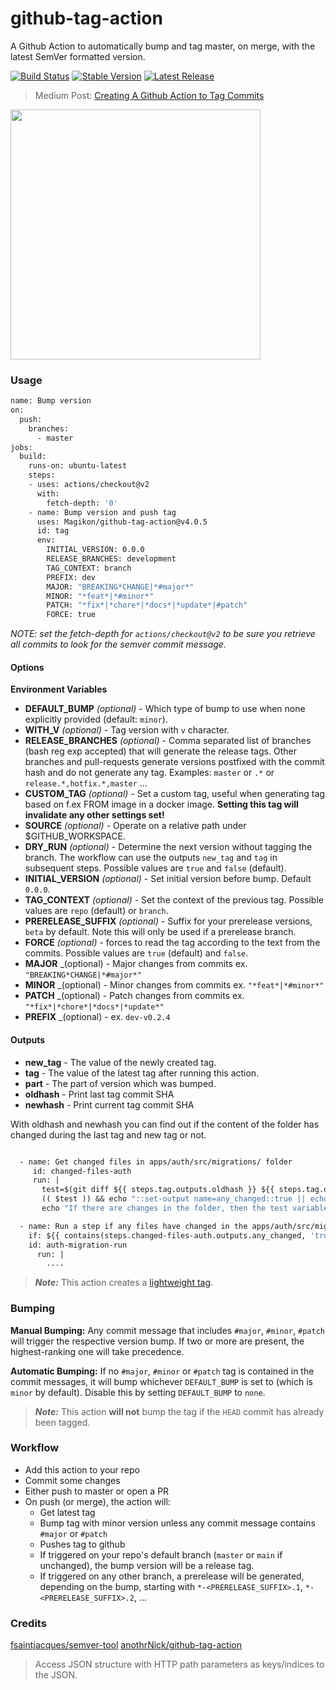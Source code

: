 # github-tag-action

A Github Action to automatically bump and tag master, on merge, with the latest SemVer formatted version.

[![Build Status](https://github.com/Magikon/github-tag-action/workflows/Bump%20version/badge.svg)](https://github.com/Magikon/github-tag-action/workflows/Bump%20version/badge.svg)
[![Stable Version](https://img.shields.io/github/v/tag/Magikon/github-tag-action)](https://img.shields.io/github/v/tag/Magikon/github-tag-action)
[![Latest Release](https://img.shields.io/github/v/release/Magikon/github-tag-action?color=%233D9970)](https://img.shields.io/github/v/release/Magikon/github-tag-action?color=%233D9970)

> Medium Post: [Creating A Github Action to Tag Commits](https://itnext.io/creating-a-github-action-to-tag-commits-2722f1560dec)

[<img src="https://miro.medium.com/max/1200/1*_4Ex1uUhL93a3bHyC-TgPg.png" width="400">](https://itnext.io/creating-a-github-action-to-tag-commits-2722f1560dec)

### Usage

```Dockerfile
name: Bump version
on:
  push:
    branches:
      - master
jobs:
  build:
    runs-on: ubuntu-latest
    steps:
    - uses: actions/checkout@v2
      with:
        fetch-depth: '0'
    - name: Bump version and push tag
      uses: Magikon/github-tag-action@v4.0.5
      id: tag
      env:
        INITIAL_VERSION: 0.0.0
        RELEASE_BRANCHES: development
        TAG_CONTEXT: branch
        PREFIX: dev
        MAJOR: "BREAKING*CHANGE|*#major*"
        MINOR: "*feat*|*#minor*"
        PATCH: "*fix*|*chore*|*docs*|*update*|#patch"
        FORCE: true
```

_NOTE: set the fetch-depth for `actions/checkout@v2` to be sure you retrieve all commits to look for the semver commit message._

#### Options

**Environment Variables**

- **DEFAULT_BUMP** _(optional)_ - Which type of bump to use when none explicitly provided (default: `minor`).
- **WITH_V** _(optional)_ - Tag version with `v` character.
- **RELEASE_BRANCHES** _(optional)_ - Comma separated list of branches (bash reg exp accepted) that will generate the release tags. Other branches and pull-requests generate versions postfixed with the commit hash and do not generate any tag. Examples: `master` or `.*` or `release.*,hotfix.*,master` ...
- **CUSTOM_TAG** _(optional)_ - Set a custom tag, useful when generating tag based on f.ex FROM image in a docker image. **Setting this tag will invalidate any other settings set!**
- **SOURCE** _(optional)_ - Operate on a relative path under $GITHUB_WORKSPACE.
- **DRY_RUN** _(optional)_ - Determine the next version without tagging the branch. The workflow can use the outputs `new_tag` and `tag` in subsequent steps. Possible values are `true` and `false` (default).
- **INITIAL_VERSION** _(optional)_ - Set initial version before bump. Default `0.0.0`.
- **TAG_CONTEXT** _(optional)_ - Set the context of the previous tag. Possible values are `repo` (default) or `branch`.
- **PRERELEASE_SUFFIX** _(optional)_ - Suffix for your prerelease versions, `beta` by default. Note this will only be used if a prerelease branch.
- **FORCE** _(optional)_ - forces to read the tag according to the text from the commits. Possible values are `true` (default) and `false`.
- **MAJOR** _(optional) - Major changes from commits ex. `"BREAKING*CHANGE|*#major*"`
- **MINOR** _(optional) - Minor changes from commits ex. `"*feat*|*#minor*"`
- **PATCH** _(optional) - Patch changes from commits ex. `"*fix*|*chore*|*docs*|*update*"`
- **PREFIX** _(optional) - ex. `dev-v0.2.4`

#### Outputs

- **new_tag** - The value of the newly created tag.
- **tag** - The value of the latest tag after running this action.
- **part** - The part of version which was bumped.
- **oldhash** - Print last tag commit SHA
- **newhash** - Print current tag commit SHA

With oldhash and newhash you can find out if the content of the folder has changed during the last tag and new tag or not.
```Dockerfile

  - name: Get changed files in apps/auth/src/migrations/ folder
     id: changed-files-auth
     run: |
       test=$(git diff ${{ steps.tag.outputs.oldhash }} ${{ steps.tag.outputs.newhash }} --stat -- apps/auth/src/migrations/ | wc -l)
       (( $test )) && echo "::set-output name=any_changed::true || echo "::set-output name=any_changed::false
       echo "If there are changes in the folder, then the test variable is greater than zero. Current test=$test"

  - name: Run a step if any files have changed in the apps/auth/src/migrations/ folder
    if: ${{ contains(steps.changed-files-auth.outputs.any_changed, 'true') }}
    id: auth-migration-run
      run: |
        ....
```
> **_Note:_** This action creates a [lightweight tag](https://developer.github.com/v3/git/refs/#create-a-reference).

### Bumping

**Manual Bumping:** Any commit message that includes `#major`, `#minor`, `#patch` will trigger the respective version bump. If two or more are present, the highest-ranking one will take precedence.

**Automatic Bumping:** If no `#major`, `#minor` or `#patch` tag is contained in the commit messages, it will bump whichever `DEFAULT_BUMP` is set to (which is `minor` by default). Disable this by setting `DEFAULT_BUMP` to `none`.

> **_Note:_** This action **will not** bump the tag if the `HEAD` commit has already been tagged.

### Workflow

- Add this action to your repo
- Commit some changes
- Either push to master or open a PR
- On push (or merge), the action will:
  - Get latest tag
  - Bump tag with minor version unless any commit message contains `#major` or `#patch`
  - Pushes tag to github
  - If triggered on your repo's default branch (`master` or `main` if unchanged), the bump version will be a release tag.
  - If triggered on any other branch, a prerelease will be generated, depending on the bump, starting with `*-<PRERELEASE_SUFFIX>.1`, `*-<PRERELEASE_SUFFIX>.2`, ...

### Credits

[fsaintjacques/semver-tool](https://github.com/fsaintjacques/semver-tool)
[anothrNick/github-tag-action](https://github.com/anothrNick/github-tag-action)



  > Access JSON structure with HTTP path parameters as keys/indices to the JSON.
